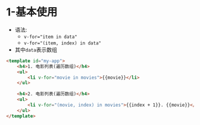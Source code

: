 # 1-基本使用

- 语法:
    - `v-for="item in data"`
    - `v-for="(item, index) in data"`
- 其中`data`表示数组

```html
<template id="my-app">
    <h4>1. 电影列表(遍历数组)</h4>
    <ul>
        <li v-for="movie in movies">{{movie}}</li>
    </ul>
    
    <h4>2. 电影列表(遍历数组)</h4>
    <ul>
        <li v-for="(movie, index) in movies">{{index + 1}}. {{movie}}</li>
    </ul>
</template>
```